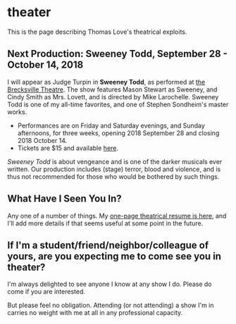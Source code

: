 # theater

This is the page describing Thomas Love's theatrical exploits.

## Next Production: Sweeney Todd, September 28 - October 14, 2018

I will appear as Judge Turpin in **Sweeney Todd**, as performed at [the Brecksville Theatre](https://www.thebrecksvilletheatre.org/performances/891). The show features Mason Stewart as Sweeney, and Cindy Smith as Mrs. Lovett, and is directed by Mike Larochelle. Sweeney Todd is one of my all-time favorites, and one of Stephen Sondheim's master works. 

- Performances are on Friday and Saturday evenings, and Sunday afternoons, for three weeks, opening 2018 September 28 and closing 2018 October 14. 
- Tickets are $15 and available [here](https://www.eventbrite.com/e/sweeney-todd-tickets-37253162211). 

*Sweeney Todd* is about vengeance and is one of the darker musicals ever written. Our production includes (stage) terror, blood and violence, and is thus not recommended for those who would be bothered by such things.

## What Have I Seen You In?

Any one of a number of things. My [one-page theatrical resume is here](https://github.com/THOMASELOVE/theater/blob/master/thomas_love_theatrical_resume_2018.pdf), and I'll add more details if that seems useful at some point in the future.

## If I'm a student/friend/neighbor/colleague of yours, are you expecting me to come see you in theater?

I'm always delighted to see anyone I know at any show I do. Please do come if you are interested.

But please feel no obligation. Attending (or not attending) a show I'm in carries no weight with me at all in any professional capacity.

